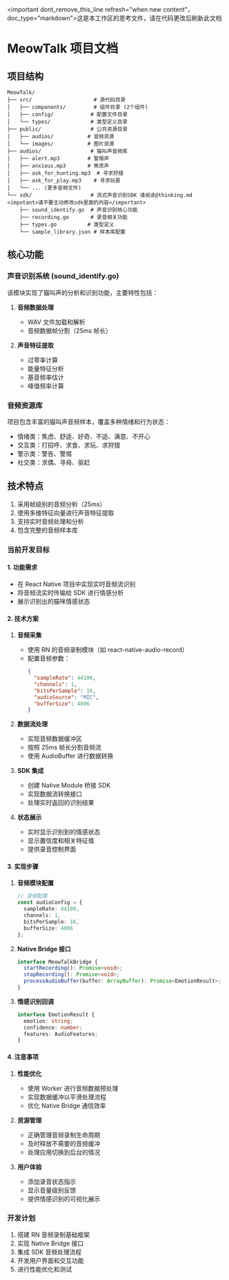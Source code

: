 <important dont_remove_this_line refresh="when new content"，doc_type="markdown">这是本工作区的思考文件，请在代码更改后刷新此文档</important>

# MeowTalk 项目文档

## 项目结构

```
MeowTalk/
├── src/                    # 源代码目录
│   ├── components/         # 组件目录 (2个组件)
│   ├── config/            # 配置文件目录
│   └── types/             # 类型定义目录
├── public/                # 公共资源目录
│   ├── audios/           # 音频资源
│   └── images/           # 图片资源
├── audios/                # 猫叫声音频库
│   ├── alert.mp3         # 警惕声
│   ├── anxious.mp3       # 焦虑声
│   ├── ask_for_hunting.mp3  # 寻求狩猎
│   ├── ask_for_play.mp3    # 寻求玩耍
│   └── ... (更多音频文件)
└── sdk/                   # 流式声音识别SDK 请阅读@thinking.md <impotant>请不要主动修改sdk里面的内容</important>
    ├── sound_identify.go  # 声音识别核心功能
    ├── recording.go       # 录音相关功能
    ├── types.go          # 类型定义
    └── sample_library.json # 样本库配置
```

## 核心功能

### 声音识别系统 (sound_identify.go)

该模块实现了猫叫声的分析和识别功能，主要特性包括：

1. **音频数据处理**
   - WAV 文件加载和解析
   - 音频数据帧分割（25ms 帧长）

2. **声音特征提取**
   - 过零率计算
   - 能量特征分析
   - 基音频率估计
   - 峰值频率计算

### 音频资源库

项目包含丰富的猫叫声音频样本，覆盖多种情绪和行为状态：

- 情绪类：焦虑、舒适、好奇、不适、满意、不开心
- 交互类：打招呼、求食、求玩、求狩猎
- 警示类：警告、警惕
- 社交类：求偶、寻母、驱赶

## 技术特点

1. 采用帧级别的音频分析（25ms）
2. 使用多维特征向量进行声音特征提取
3. 支持实时音频处理和分析
4. 包含完整的音频样本库

### 当前开发目标

#### 1. 功能需求
- 在 React Native 项目中实现实时音频流识别
- 将音频流实时传输给 SDK 进行情感分析
- 展示识别出的猫咪情感状态

#### 2. 技术方案
1. **音频采集**
   - 使用 RN 的音频录制模块（如 react-native-audio-record）
   - 配置音频参数：
     ```json
     {
       "sampleRate": 44100,
       "channels": 1,
       "bitsPerSample": 16,
       "audioSource": "MIC",
       "bufferSize": 4096
     }
     ```

2. **数据流处理**
   - 实现音频数据缓冲区
   - 按照 25ms 帧长分割音频流
   - 使用 AudioBuffer 进行数据转换

3. **SDK 集成**
   - 创建 Native Module 桥接 SDK
   - 实现数据流转换接口
   - 处理实时返回的识别结果

4. **状态展示**
   - 实时显示识别到的情感状态
   - 显示置信度和相关特征值
   - 提供录音控制界面

#### 3. 实现步骤
1. **音频模块配置**
   ```typescript
   // 音频配置
   const audioConfig = {
     sampleRate: 44100,
     channels: 1,
     bitsPerSample: 16,
     bufferSize: 4096
   };
   ```

2. **Native Bridge 接口**
   ```typescript
   interface MeowTalkBridge {
     startRecording(): Promise<void>;
     stopRecording(): Promise<void>;
     processAudioBuffer(buffer: ArrayBuffer): Promise<EmotionResult>;
   }
   ```

3. **情感识别回调**
   ```typescript
   interface EmotionResult {
     emotion: string;
     confidence: number;
     features: AudioFeatures;
   }
   ```

#### 4. 注意事项
1. **性能优化**
   - 使用 Worker 进行音频数据预处理
   - 实现数据缓冲以平滑处理流程
   - 优化 Native Bridge 通信效率

2. **资源管理**
   - 正确管理音频录制生命周期
   - 及时释放不需要的音频缓冲
   - 处理应用切换到后台的情况

3. **用户体验**
   - 添加录音状态指示
   - 显示音量级别反馈
   - 提供情感识别的可视化展示

### 开发计划
1. 搭建 RN 音频录制基础框架
2. 实现 Native Bridge 接口
3. 集成 SDK 音频处理流程
4. 开发用户界面和交互功能
5. 进行性能优化和测试
